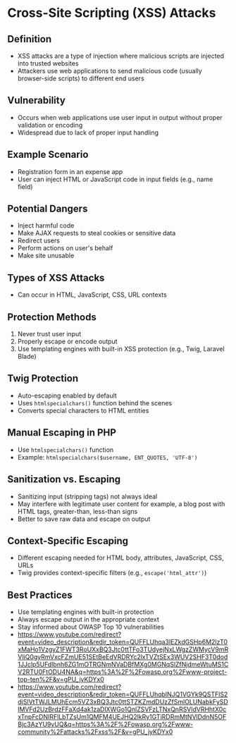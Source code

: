 # Cross-Site Scripting (XSS) Attacks

## Definition

- XSS attacks are a type of injection where malicious scripts are injected into trusted websites
- Attackers use web applications to send malicious code (usually browser-side scripts) to different end users

## Vulnerability

- Occurs when web applications use user input in output without proper validation or encoding
- Widespread due to lack of proper input handling

## Example Scenario

- Registration form in an expense app
- User can inject HTML or JavaScript code in input fields (e.g., name field)

## Potential Dangers

- Inject harmful code
- Make AJAX requests to steal cookies or sensitive data
- Redirect users
- Perform actions on user's behalf
- Make site unusable

## Types of XSS Attacks

- Can occur in HTML, JavaScript, CSS, URL contexts

## Protection Methods

1. Never trust user input
2. Properly escape or encode output
3. Use templating engines with built-in XSS protection (e.g., Twig, Laravel Blade)

## Twig Protection

- Auto-escaping enabled by default
- Uses `htmlspecialchars()` function behind the scenes
- Converts special characters to HTML entities

## Manual Escaping in PHP

- Use `htmlspecialchars()` function
- Example: `htmlspecialchars($username, ENT_QUOTES, 'UTF-8')`

## Sanitization vs. Escaping

- Sanitizing input (stripping tags) not always ideal
- May interfere with legitimate user content for example, a blog post with HTML tags, greater-than, less-than signs
- Better to save raw data and escape on output

## Context-Specific Escaping

- Different escaping needed for HTML body, attributes, JavaScript, CSS, URLs
- Twig provides context-specific filters (e.g., `escape('html_attr')`)

## Best Practices

- Use templating engines with built-in protection
- Always escape output in the appropriate context
- Stay informed about OWASP Top 10 vulnerabilities
- https://www.youtube.com/redirect?event=video_description&redir_token=QUFFLUhqa3lEZkdGSHp6M2lzT0xMaHo1VzgyZ1FWT3RoUXxBQ3Jtc0ttTFo3TUdyejNxLWgzZWMycV9mRVliQ0gyRmVxcFZmUE51SEtBeEdVRDRYc2lxTVZtSEx3WUV2SHF3T0dod1JJclp5UFdlbnh6ZG1mOTRGNmNVaDBfMXg0MGNqSlZfNjdmeWtuMS1CV2RTU0FtODU4NA&q=https%3A%2F%2Fowasp.org%2Fwww-project-top-ten%2F&v=gPU_jyKDYx0
- https://www.youtube.com/redirect?event=video_description&redir_token=QUFFLUhqblNJQ1VGYk9QSTFlS2djSlVtTWJLMUhEcm5VZ3xBQ3Jtc0ttSTZKZmdDUzZfSmlOLUNabkFySDlMVFd2UzBrdzFFaXd4ak1zaDlXWGo1QnlZSVFzLTNxQnRSVldVRHhtX0cxTnpFcDNIRFlLbTZsUm1QMFM4UEJHQ2lkRy1GTjRDRmMtNVlDdnN5OFBjc3AzYU9vUQ&q=https%3A%2F%2Fowasp.org%2Fwww-community%2Fattacks%2Fxss%2F&v=gPU_jyKDYx0